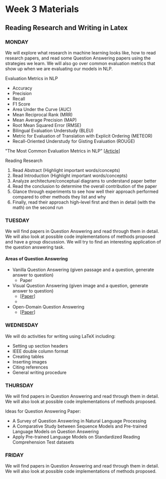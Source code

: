 # Week 3 Materials
## Reading Research and Writing in Latex
### MONDAY
We will explore what research in machine learning looks like, how to read research papers, and read some Question Answering papers using the strategies we learn. We will also go over common evaluation metrics that show up when we are evaluating our models in NLP.

Evaluation Metrics in NLP
- Accuracy
- Precision
- Recall
- F1 Score
- Area Under the Curve (AUC)
- Mean Reciprocal Rank (MRR)
- Mean Average Precision (MAP)
- Root Mean Squared Error (RMSE)
- Bilingual Evaluation Understudy (BLEU)
- Metric for Evaluation of Translation with Explicit Ordering (METEOR)
- Recall-Oriented Understudy for Gisting Evaluation (ROUGE)

"The Most Common Evaluation Metrics in NLP" [[Article](https://towardsdatascience.com/the-most-common-evaluation-metrics-in-nlp-ced6a763ac8b)]

Reading Research
1. Read Abstract (Highlight important words/concepts)
2. Read Introduction (Highlight important words/concepts)
3. Analyze architecture/conceptual diagrams to understand paper better
4. Read the conclusion to determine the overall contribution of the paper
5. Glance through experiments to see how well their approach performed compared to other methods they list and why
6. Finally, read their approach high-level first and then in detail (with the math) on the second run


### TUESDAY
We will find papers in Question Answering and read through them in detail. We will also look at possible code implementations of 
methods proposed and have a group discussion. We will try to find an interesting application of the question answering task.

#### Areas of Question Answering
- Vanilla Question Answering (given passage and a question, generate answer to question) 
  - Paper
- Visual Question Answering (given image and a question, generate answer to question) 
  - [[Paper](https://arxiv.org/pdf/1505.00468.pdf)]
  - 
- Open-Domain Question Answering 
  - [[Paper](https://arxiv.org/pdf/2009.00914.pdf)]


### WEDNESDAY
We will do activities for writing using LaTeX including:
- Setting up section headers
- IEEE double column format
- Creating tables
- Inserting images
- Citing references
- General writing procedure


### THURSDAY
We will find papers in Question Answering and read through them in detail. We will also look at possible code implementations of 
methods proposed. 

Ideas for Question Answering Paper:
- A Survey of Question Answering in Natural Language Processing
- A Comparative Study between Sequence Models and Pre-trained Language Models on Question Answering
- Apply Pre-trained Language Models on Standardized Reading Comprehension Test datasets


### FRIDAY
We will find papers in Question Answering and read through them in detail. We will also look at possible code implementations of 
methods proposed. 
